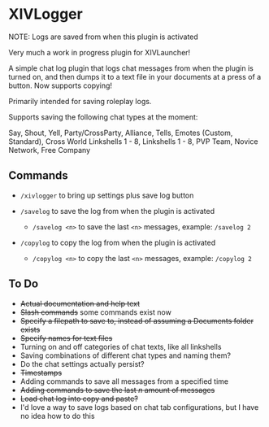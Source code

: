 # XIVLogger

NOTE: Logs are saved from when this plugin is activated

Very much a work in progress plugin for XIVLauncher!

A simple chat log plugin that logs chat messages from when the plugin is turned on, and then dumps it to a text file in your documents at a press of a button. Now supports copying!

Primarily intended for saving roleplay logs.

Supports saving the following chat types at the moment:

Say, Shout, Yell, Party/CrossParty, Alliance, Tells, Emotes (Custom, Standard), Cross World Linkshells 1 - 8, Linkshells 1 - 8, PVP Team, Novice Network, Free Company


## Commands

* ``/xivlogger`` to bring up settings plus save log button

* ``/savelog`` to save the log from when the plugin is activated
    * ``/savelog <n>`` to save the last ``<n>`` messages, example: ``/savelog 2``

* ``/copylog`` to copy the log from when the plugin is activated
    * ``/copylog <n>`` to copy the last ``<n>`` messages, example: ``/copylog 2``

## To Do

* <strike>Actual documentation and help text</strike>
* <strike>Slash commands</strike> some commands exist now
* <strike>Specify a filepath to save to, instead of assuming a Documents folder exists</strike>
* <strike>Specify names for text files</strike>
* Turning on and off categories of chat texts, like all linkshells
* Saving combinations of different chat types and naming them?
* Do the chat settings actually persist?
* <strike>Timestamps</strike>
* Adding commands to save all messages from a specified time
* <strike>Adding commands to save the last <i>n</i> amount of messages</strike>
* <strike>Load chat log into copy and paste?</strike>
* I'd love a way to save logs based on chat tab configurations, but I have no idea how to do this